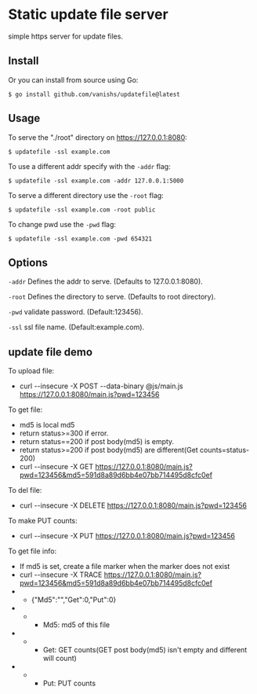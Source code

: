 # Static update file server

simple https server for update files.

## Install

Or you can install from source using Go:

    $ go install github.com/vanishs/updatefile@latest

## Usage

To serve the "./root" directory on https://127.0.0.1:8080:

    $ updatefile -ssl example.com

To use a different addr specify with the `-addr` flag:

    $ updatefile -ssl example.com -addr 127.0.0.1:5000

To serve a different directory use the `-root` flag:

    $ updatefile -ssl example.com -root public

To change pwd use the `-pwd` flag:

    $ updatefile -ssl example.com -pwd 654321

## Options

`-addr` Defines the addr to serve. (Defaults to 127.0.0.1:8080).

`-root` Defines the directory to serve. (Defaults to root directory).

`-pwd` validate password. (Default:123456).

`-ssl` ssl file name. (Default:example.com).

## update file demo

To upload file:
- curl --insecure -X POST --data-binary @js/main.js https://127.0.0.1:8080/main.js?pwd=123456

To get file:
- md5 is local md5
- return status>=300 if error.
- return status==200 if post body(md5) is empty.
- return status>=200 if post body(md5) are different(Get counts=status-200)
- curl --insecure -X GET https://127.0.0.1:8080/main.js?pwd=123456&md5=591d8a89d6bb4e07bb714495d8cfc0ef

To del file:
- curl --insecure -X DELETE https://127.0.0.1:8080/main.js?pwd=123456

To make PUT counts:
- curl --insecure -X PUT https://127.0.0.1:8080/main.js?pwd=123456

To get file info:
- If md5 is set, create a file marker when the marker does not exist
- curl --insecure -X TRACE https://127.0.0.1:8080/main.js?pwd=123456&md5=591d8a89d6bb4e07bb714495d8cfc0ef
- - {"Md5":"","Get":0,"Put":0}
- - - Md5: md5 of this file
- - - Get: GET counts(GET post body(md5) isn't empty and different will count)
- - - Put: PUT counts
